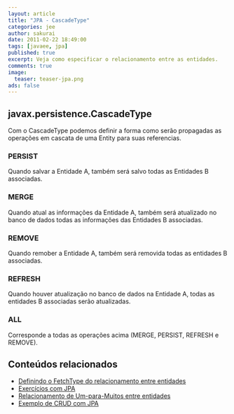 ```yaml
---
layout: article
title: "JPA - CascadeType"
categories: jee
author: sakurai
date: 2011-02-22 18:49:00
tags: [javaee, jpa]
published: true
excerpt: Veja como especificar o relacionamento entre as entidades.
comments: true
image:
  teaser: teaser-jpa.png
ads: false
---
```


## javax.persistence.CascadeType

Com o CascadeType podemos definir a forma como serão propagadas as operações em cascata de uma Entity para suas referencias.

### PERSIST
Quando salvar a Entidade A, também será salvo todas as Entidades B associadas.

### MERGE
Quando atual as informações da Entidade A, também será atualizado no banco de dados todas as informações das Entidades B associadas.

### REMOVE
Quando remober a Entidade A, também será removida todas as entidades B associadas.

### REFRESH
Quando houver atualização no banco de dados na Entidade A, todas as entidades B associadas serão atualizadas.

### ALL
Corresponde a todas as operações acima (MERGE, PERSIST, REFRESH e REMOVE).


## Conteúdos relacionados

- [Definindo o FetchType do relacionamento entre entidades](http://www.universidadejava.com.br/jee/jpa-fetchtype/)
- [Exercícios com JPA](http://www.universidadejava.com.br/jee/jpa-exercicios-03/)
- [Relacionamento de Um-para-Muitos entre entidades](http://www.universidadejava.com.br/jee/jpa-onetomany/)
- [Exemplo de CRUD com JPA](http://www.universidadejava.com.br/jee/jpa-exemplo-crud/)